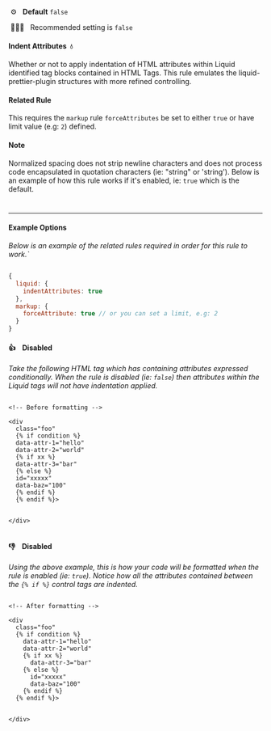 &nbsp;⚙️&nbsp;&nbsp;&nbsp;**Default** `false`

&nbsp;💁🏽‍♀️&nbsp;&nbsp;&nbsp;Recommended setting is `false`

#### Indent Attributes&nbsp;&nbsp;💧

Whether or not to apply indentation of HTML attributes within Liquid identified tag blocks contained in HTML Tags. This rule emulates the liquid-prettier-plugin structures with more refined controlling.

#### Related Rule

This requires the `markup` rule `forceAttributes` be set to either `true` or have limit value (e.g: `2`) defined.

#### Note

Normalized spacing does not strip newline characters and does not process code encapsulated in quotation characters (ie: "string" or 'string'). Below is an example of how this rule works if it's enabled, ie: `true` which is the default.

#

---

#### Example Options

_Below is an example of the related rules required in order for this rule to work.`_

```js

{
  liquid: {
    indentAttributes: true
  },
  markup: {
    forceAttribute: true // or you can set a limit, e.g: 2
  }
}


```

#### 👍 &nbsp;&nbsp; Disabled

*Take the following HTML tag which has containing attributes expressed conditionally. When the rule is disabled (ie: `false`) then attributes within the Liquid tags will not have indentation applied.*


```liquid

<!-- Before formatting -->

<div
  class="foo"
  {% if condition %}
  data-attr-1="hello"
  data-attr-2="world"
  {% if xx %}
  data-attr-3="bar"
  {% else %}
  id="xxxxx"
  data-baz="100"
  {% endif %}
  {% endif %}>


</div>


```

#### 👎 &nbsp;&nbsp; Disabled

*Using the above example, this is how your code will be formatted when the rule is enabled (ie: `true`). Notice how all the attributes contained between the `{% if %}` control tags are indented.*


```liquid

<!-- After formatting -->

<div
  class="foo"
  {% if condition %}
    data-attr-1="hello"
    data-attr-2="world"
    {% if xx %}
      data-attr-3="bar"
    {% else %}
      id="xxxxx"
      data-baz="100"
    {% endif %}
  {% endif %}>


</div>


```
